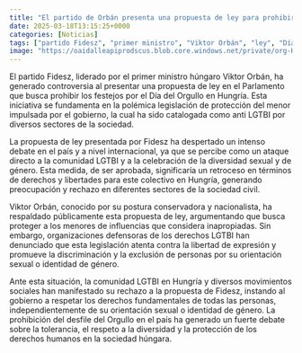 ```yaml
---
title: "El partido de Orbán presenta una propuesta de ley para prohibir el desfile del Orgullo en Hungría"
date: 2025-03-18T13:15:25+0000
categories: [Noticias]
tags: ["partido Fidesz", "primer ministro", "Viktor Orbán", "ley", "Día del Orgullo", "LGTBI", "Hungría", "derechos", "diversidad sexual", "género", "comunidad LGTBI", "derechos humanos", "tolerancia."]
image: "https://oaidalleapiprodscus.blob.core.windows.net/private/org-HKmKxpuNw3Y88lm4EBrIPq0n/user-ZwiCXOggLL8ZNNKE2g7rXFmV/img-flKsZegBiSfrafiMKCUEPUwo.png?st=2025-03-18T12%3A15%3A25Z&se=2025-03-18T14%3A15%3A25Z&sp=r&sv=2024-08-04&sr=b&rscd=inline&rsct=image/png&skoid=d505667d-d6c1-4a0a-bac7-5c84a87759f8&sktid=a48cca56-e6da-484e-a814-9c849652bcb3&skt=2025-03-18T04%3A45%3A12Z&ske=2025-03-19T04%3A45%3A12Z&sks=b&skv=2024-08-04&sig=AMfwpW9YSDSFwAY%2Bi1R5cpB200LghQfXPzPvTjbRSq8%3D"
---
```


El partido Fidesz, liderado por el primer ministro húngaro Viktor Orbán, ha generado controversia al presentar una propuesta de ley en el Parlamento que busca prohibir los festejos por el Día del Orgullo en Hungría. Esta iniciativa se fundamenta en la polémica legislación de protección del menor impulsada por el gobierno, la cual ha sido catalogada como anti LGTBI por diversos sectores de la sociedad.

La propuesta de ley presentada por Fidesz ha despertado un intenso debate en el país y a nivel internacional, ya que se percibe como un ataque directo a la comunidad LGTBI y a la celebración de la diversidad sexual y de género. Esta medida, de ser aprobada, significaría un retroceso en términos de derechos y libertades para este colectivo en Hungría, generando preocupación y rechazo en diferentes sectores de la sociedad civil.

Viktor Orbán, conocido por su postura conservadora y nacionalista, ha respaldado públicamente esta propuesta de ley, argumentando que busca proteger a los menores de influencias que considera inapropiadas. Sin embargo, organizaciones defensoras de los derechos LGTBI han denunciado que esta legislación atenta contra la libertad de expresión y promueve la discriminación y la exclusión de personas por su orientación sexual o identidad de género.

Ante esta situación, la comunidad LGTBI en Hungría y diversos movimientos sociales han manifestado su rechazo a la propuesta de Fidesz, instando al gobierno a respetar los derechos fundamentales de todas las personas, independientemente de su orientación sexual o identidad de género. La prohibición del desfile del Orgullo en el país ha generado un fuerte debate sobre la tolerancia, el respeto a la diversidad y la protección de los derechos humanos en la sociedad húngara.
    